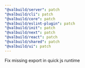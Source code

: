 ```yaml
---
"@valbuild/server": patch
"@valbuild/cli": patch
"@valbuild/core": patch
"@valbuild/eslint-plugin": patch
"@valbuild/init": patch
"@valbuild/next": patch
"@valbuild/react": patch
"@valbuild/shared": patch
"@valbuild/ui": patch
---
```


Fix missing export in quick js runtime
